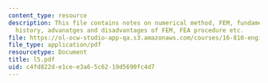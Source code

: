 ```yaml
---
content_type: resource
description: This file contains notes on numerical method, FEM, fundamental concepts,
  history, advanatges and disadvantages of FEM, FEA procedure etc.
file: https://ol-ocw-studio-app-qa.s3.amazonaws.com/courses/16-810-engineering-design-and-rapid-prototyping-january-iap-2005/c4fd822de1cee3a65c6219d5690fc4d7_l5.pdf
file_type: application/pdf
resourcetype: Document
title: l5.pdf
uid: c4fd822d-e1ce-e3a6-5c62-19d5690fc4d7
---
```

